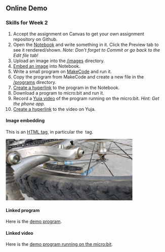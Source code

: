 ## Online Demo

### Skills for Week 2

1. Accept the assignment on Canvas to get your own assignment repository on Github.  
2. Open the [Notebook](README.md) and write something in it. Click the Preview tab to see it rendered/shown. _Note: Don't forget to Commit or go back to the Edit file tab!_  
3. Upload an image into the [/images](/images) directory.  
4. [Embed an image](#image-embedding) into Notebook.  
5. Write a small program on [MakeCode](https://makecode.microbit.org/) and run it.  
6. Copy the program from MakeCode and create a new file in the [/programs](/programs) directory.  
7. [Create a hyperlink](#linked-program) to the program in the Notebook.  
8. Download a program to micro:bit and run it.  
9. Record a [Yuja video](https://msudenver.yuja.com) of the program running on the micro:bit. _Hint: Get the phone app._  
10. [Create a hyperlink](#linked-video) to the video on Yuja.  


#### Image embedding

This is an [HTML tag](https://www.w3schools.com/TAGs/), in particular the [<img>](https://www.w3schools.com/TAGs/tag_img.asp) tag. 

<img src="/images/old_breakpad.jpg" width="400" />


#### Linked program

Here is the [demo program](/programs/demo-program.js).  

#### Linked video

Here is the [demo program running on the micro:bit](https://msudenver.yuja.com/V/Video?v=3530336&node=11920264&a=706087736&autoplay=1).  
